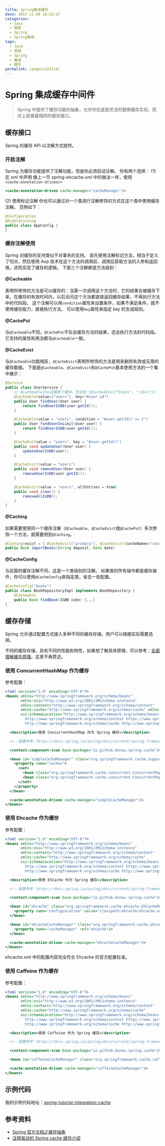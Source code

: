 ```yaml
---
title: Spring集成缓存
date: 2017-11-08 16:53:27
categories:
  - Java
  - 框架
  - Spring
  - Spring集成
tags:
  - Java
  - 框架
  - Spring
  - 集成
  - 缓存
permalink: /pages/a311cb/
---
```


# Spring 集成缓存中间件

> Spring 中提供了缓存功能的抽象，允许你在底层灵活的替换缓存实现，而对上层暴露相同的缓存接口。

## 缓存接口

Spring 的缓存 API 以注解方式提供。

### 开启注解

Spring 为缓存功能提供了注解功能，但是你必须启动注解。
你有两个选择：
(1) 在 xml 中声明
像上一节 spring-ehcache.xml 中的做法一样，使用`<cache:annotation-driven/>`

```xml
<cache:annotation-driven cache-manager="cacheManager"/>
```

(2) 使用标记注解
你也可以通过对一个类进行注解修饰的方式在这个类中使用缓存注解。
范例如下：

```java
@Configuration
@EnableCaching
public class AppConfig {
}
```

### 缓存注解使用

Spring 对缓存的支持类似于对事务的支持。
首先使用注解标记方法，相当于定义了切点，然后使用 Aop 技术在这个方法的调用前、调用后获取方法的入参和返回值，进而实现了缓存的逻辑。
下面三个注解都是方法级别：

#### @Cacheable

表明所修饰的方法是可以缓存的：当第一次调用这个方法时，它的结果会被缓存下来，在缓存的有效时间内，以后访问这个方法都直接返回缓存结果，不再执行方法中的代码段。
这个注解可以用`condition`属性来设置条件，如果不满足条件，就不使用缓存能力，直接执行方法。
可以使用`key`属性来指定 key 的生成规则。

#### @CachePut

与`@Cacheable`不同，`@CachePut`不仅会缓存方法的结果，还会执行方法的代码段。
它支持的属性和用法都与`@Cacheable`一致。

#### @CacheEvict

与`@Cacheable`功能相反，`@CacheEvict`表明所修饰的方法是用来删除失效或无用的缓存数据。
下面是`@Cacheable`、`@CacheEvict`和`@CachePut`基本使用方法的一个集中展示：

```java
@Service
public class UserService {
    // @Cacheable可以设置多个缓存，形式如：@Cacheable({"books", "isbns"})
    @Cacheable(value={"users"}, key="#user.id")
    public User findUser(User user) {
        return findUserInDB(user.getId());
    }

    @Cacheable(value = "users", condition = "#user.getId() <= 2")
    public User findUserInLimit(User user) {
        return findUserInDB(user.getId());
    }

    @CachePut(value = "users", key = "#user.getId()")
    public void updateUser(User user) {
        updateUserInDB(user);
    }

    @CacheEvict(value = "users")
    public void removeUser(User user) {
        removeUserInDB(user.getId());
    }

    @CacheEvict(value = "users", allEntries = true)
    public void clear() {
        removeAllInDB();
    }
}
```

#### @Caching

如果需要使用同一个缓存注解（`@Cacheable`、`@CacheEvict`或`@CachePut`）多次修饰一个方法，就需要用到`@Caching`。

```java
@Caching(evict = { @CacheEvict("primary"), @CacheEvict(cacheNames="secondary", key="#p0") })
public Book importBooks(String deposit, Date date)
```

#### @CacheConfig

与前面的缓存注解不同，这是一个类级别的注解。
如果类的所有操作都是缓存操作，你可以使用`@CacheConfig`来指定类，省去一些配置。

```java
@CacheConfig("books")
public class BookRepositoryImpl implements BookRepository {
	@Cacheable
	public Book findBook(ISBN isbn) {...}
}
```

## 缓存存储

Spring 允许通过配置方式接入多种不同的缓存存储。用户可以根据实际需要选择。

不同的缓存存储，具有不同的性能和特性，如果想了解具体原理，可以参考：[全面理解缓存原理](https://dunwu.github.io/javatech/#/technology/cache/cache-theory?id=%e5%85%a8%e9%9d%a2%e7%90%86%e8%a7%a3%e7%bc%93%e5%ad%98%e5%8e%9f%e7%90%86)。这里不再赘述。

### 使用 ConcurrentHashMap 作为缓存

参考配置：

```xml
<?xml version="1.0" encoding="UTF-8"?>
<beans xmlns="http://www.springframework.org/schema/beans"
       xmlns:xsi="http://www.w3.org/2001/XMLSchema-instance"
       xmlns:context="http://www.springframework.org/schema/context"
       xmlns:cache="http://www.springframework.org/schema/cache" xmlns:p="http://www.springframework.org/schema/p"
       xsi:schemaLocation="http://www.springframework.org/schema/beans http://www.springframework.org/schema/beans/spring-beans.xsd
         http://www.springframework.org/schema/context https://www.springframework.org/schema/context/spring-context.xsd
         http://www.springframework.org/schema/cache http://www.springframework.org/schema/cache/spring-cache.xsd">

  <description>使用 ConcurrentHashMap 作为 Spring 缓存</description>

  <!--配置参考：https://docs.spring.io/spring/docs/current/spring-framework-reference/integration.html#cache-store-configuration-->

  <context:component-scan base-package="io.github.dunwu.spring.cache"/>

  <bean id="simpleCacheManager" class="org.springframework.cache.support.SimpleCacheManager">
    <property name="caches">
      <set>
        <bean class="org.springframework.cache.concurrent.ConcurrentMapCacheFactoryBean" p:name="default"/>
        <bean class="org.springframework.cache.concurrent.ConcurrentMapCacheFactoryBean" p:name="users"/>
      </set>
    </property>
  </bean>

  <cache:annotation-driven cache-manager="simpleCacheManager"/>
</beans>
```

### 使用 Ehcache 作为缓存

参考配置：

```xml
<?xml version="1.0" encoding="UTF-8"?>
<beans xmlns="http://www.springframework.org/schema/beans"
       xmlns:xsi="http://www.w3.org/2001/XMLSchema-instance"
       xmlns:context="http://www.springframework.org/schema/context"
       xmlns:cache="http://www.springframework.org/schema/cache"
       xsi:schemaLocation="http://www.springframework.org/schema/beans http://www.springframework.org/schema/beans/spring-beans.xsd
         http://www.springframework.org/schema/context https://www.springframework.org/schema/context/spring-context.xsd
         http://www.springframework.org/schema/cache http://www.springframework.org/schema/cache/spring-cache.xsd">

  <description>使用 EhCache 作为 Spring 缓存</description>

  <!--配置参考：https://docs.spring.io/spring/docs/current/spring-framework-reference/integration.html#cache-store-configuration-->

  <context:component-scan base-package="io.github.dunwu.spring.cache"/>

  <bean id="ehcache" class="org.springframework.cache.ehcache.EhCacheManagerFactoryBean">
    <property name="configLocation" value="classpath:ehcache/ehcache.xml"/>
  </bean>

  <bean id="ehcacheCacheManager" class="org.springframework.cache.ehcache.EhCacheCacheManager">
    <property name="cacheManager" ref="ehcache"/>
  </bean>

  <cache:annotation-driven cache-manager="ehcacheCacheManager"/>
</beans>
```

ehcache.xml 中的配置内容完全符合 Ehcache 的官方配置标准。

### 使用 Caffeine 作为缓存

参考配置：

```xml
<?xml version="1.0" encoding="UTF-8"?>
<beans xmlns="http://www.springframework.org/schema/beans"
       xmlns:xsi="http://www.w3.org/2001/XMLSchema-instance"
       xmlns:context="http://www.springframework.org/schema/context"
       xmlns:cache="http://www.springframework.org/schema/cache"
       xsi:schemaLocation="http://www.springframework.org/schema/beans http://www.springframework.org/schema/beans/spring-beans.xsd
         http://www.springframework.org/schema/context https://www.springframework.org/schema/context/spring-context.xsd
         http://www.springframework.org/schema/cache http://www.springframework.org/schema/cache/spring-cache.xsd">

  <description>使用 Caffeine 作为 Spring 缓存</description>

  <!--配置参考：https://docs.spring.io/spring/docs/current/spring-framework-reference/integration.html#cache-store-configuration-->

  <context:component-scan base-package="io.github.dunwu.spring.cache"/>

  <bean id="caffeineCacheManager" class="org.springframework.cache.caffeine.CaffeineCacheManager"/>

  <cache:annotation-driven cache-manager="caffeineCacheManager"/>
</beans>
```

## 示例代码

我的示例代码地址：[spring-tutorial-integration-cache](https://github.com/dunwu/spring-tutorial/tree/master/spring-tutorial/spring-tutorial-integration/spring-tutorial-integration-cache)

## 参考资料

- [Spring 官方文档之缓存抽象](https://docs.spring.io/spring/docs/current/spring-framework-reference/integration.html#cache)
- [注释驱动的 Spring cache 缓存介绍](http://www.ibm.com/developerworks/cn/opensource/os-cn-spring-cache/)